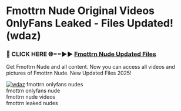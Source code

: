 # Fmottrn Nude Original Videos 0nlyFans Leaked - Files Updated! (wdaz)

<h3>🔴 CLICK HERE 🌐==►► <a href="https://tinyurl.com/4mcuefdz" rel="nofollow">Fmottrn Nude Updated Files</a></h3>

Get Fmottrn Nude and all content. Now you can access all videos and pictures of Fmottrn Nude. New Updated Files 2025!

[![wdaz](https://i.imgur.com/StAQSOY.gif)](https://tinyurl.com/4mcuefdz)
fmottrn onlyfans nudes<br>
fmottrn onlyfans nude<br>
fmottrn nude videos<br>
fmottrn leaked nudes